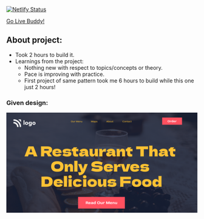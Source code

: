 [![Netlify Status](https://api.netlify.com/api/v1/badges/08792b0d-05a4-4f99-97ad-0f08934f1468/deploy-status)](https://app.netlify.com/sites/tushar-ojha-web-design-landing-page/deploys)

[Go Live Buddy!](https://tushar-ojha-restaurant-home-page.netlify.app)

## About project:

- Took 2 hours to build it.
- Learnings from the project:
   - Nothing new with respect to topics/concepts or theory. 
   - Pace is improving with practice. 
   - First project of same pattern took me 6 hours to build while this one just 2 hours!

### Given design:
![Design Image](/Design.png "Design Title")
